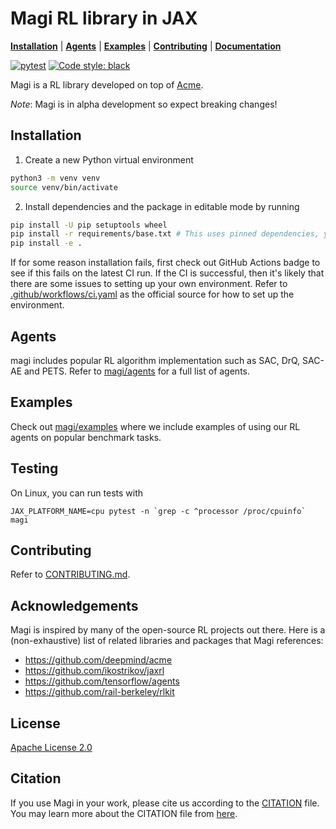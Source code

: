 # Magi RL library in JAX

**[Installation](#installation)** |
**[Agents](./magi/agents)** |
**[Examples](./magi/examples)** |
**[Contributing](./CONTRIBUTING.md)** |
**[Documentation](./docs)**

[![pytest](https://github.com/ethanluoyc/magi/actions/workflows/ci.yaml/badge.svg?branch=develop)](https://github.com/ethanluoyc/magi/actions/workflows/ci.yaml)
[![Code style: black](https://img.shields.io/badge/code%20style-black-000000.svg)](https://github.com/psf/black)

Magi is a RL library developed on top of [Acme](https://github.com/deepmind/acme).

_Note_: Magi is in alpha development so expect breaking changes!

## Installation
1. Create a new Python virtual environment
```bash
python3 -m venv venv
source venv/bin/activate
```

2. Install dependencies and the package in editable mode by running

```bash
pip install -U pip setuptools wheel
pip install -r requirements/base.txt # This uses pinned dependencies, you may adjust this for your needs.
pip install -e .
```

If for some reason installation fails, first check out GitHub Actions
badge to see if this fails on the latest CI run. If the CI is successful,
then it's likely that there are some issues to setting up your own environment.
Refer to [.github/workflows/ci.yaml](.github/workflows/ci.yaml) as the official source
for how to set up the environment.

## Agents
magi includes popular RL algorithm implementation such as SAC, DrQ, SAC-AE and PETS.
Refer to [magi/agents](./magi/agents) for a full list of agents.

## Examples
Check out [magi/examples](./magi/examples) where
we include examples of using our RL agents on popular benchmark tasks.

## Testing
On Linux, you can run tests with
```
JAX_PLATFORM_NAME=cpu pytest -n `grep -c ^processor /proc/cpuinfo` magi
```

## Contributing
Refer to [CONTRIBUTING.md](./CONTRIBUTING.md).

## Acknowledgements
Magi is inspired by many of the open-source RL projects out there.
Here is a (non-exhaustive) list of related libraries and packages that Magi references:

* https://github.com/deepmind/acme
* https://github.com/ikostrikov/jaxrl
* https://github.com/tensorflow/agents
* https://github.com/rail-berkeley/rlkit


## License
[Apache License 2.0](https://github.com/ethanluoyc/magi/blob/develop/LICENSE)

## Citation
If you use Magi in your work,
please cite us according to the [CITATION](/CITATION.cff) file.
You may learn more about the CITATION file from [here](https://docs.github.com/en/github/creating-cloning-and-archiving-repositories/creating-a-repository-on-github/about-citation-files).
